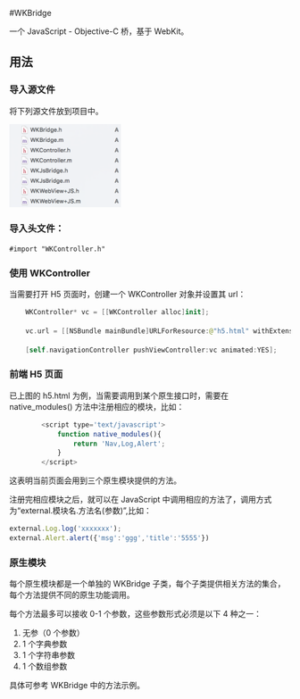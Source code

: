 #WKBridge

一个 JavaScript - Objective-C 桥，基于 WebKit。

## 用法

### 导入源文件
将下列源文件放到项目中。

<img src="1.png" width="200"/>

### 导入头文件：

	#import "WKController.h"

### 使用 WKController

当需要打开 H5 页面时，创建一个 WKController 对象并设置其 url：
```swift
	WKController* vc = [[WKController alloc]init];
    
    vc.url = [[NSBundle mainBundle]URLForResource:@"h5.html" withExtension:nil];
    
    [self.navigationController pushViewController:vc animated:YES];
```

### 前端 H5 页面

已上图的 h5.html 为例，当需要调用到某个原生接口时，需要在 native_modules() 方法中注册相应的模块，比如：

```javascript
		<script type='text/javascript'>
            function native_modules(){
                return 'Nav,Log,Alert';
            }
		</script>
```
这表明当前页面会用到三个原生模块提供的方法。

注册完相应模块之后，就可以在 JavaScript 中调用相应的方法了，调用方式为“external.模块名.方法名(参数)”,比如：

```javascript
external.Log.log('xxxxxxx');
external.Alert.alert({'msg':'ggg','title':'5555'})

```

### 原生模块

每个原生模块都是一个单独的 WKBridge 子类，每个子类提供相关方法的集合，每个方法提供不同的原生功能调用。

每个方法最多可以接收 0-1 个参数，这些参数形式必须是以下 4 种之一：

1. 无参（0 个参数） 
2. 1 个字典参数 
3. 1 个字符串参数 
4. 1 个数组参数

具体可参考 WKBridge 中的方法示例。




